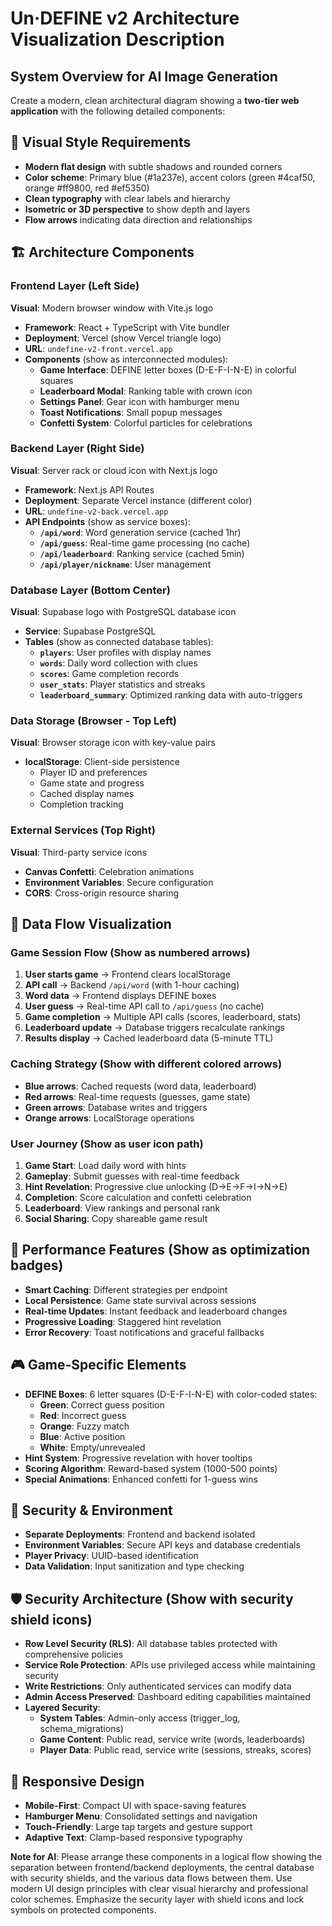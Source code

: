 # Un·DEFINE v2 Architecture Visualization Description

## **System Overview for AI Image Generation**

Create a modern, clean architectural diagram showing a **two-tier web application** with the following detailed components:

## **🎨 Visual Style Requirements**
- **Modern flat design** with subtle shadows and rounded corners
- **Color scheme**: Primary blue (#1a237e), accent colors (green #4caf50, orange #ff9800, red #ef5350)
- **Clean typography** with clear labels and hierarchy
- **Isometric or 3D perspective** to show depth and layers
- **Flow arrows** indicating data direction and relationships

## **🏗️ Architecture Components**

### **Frontend Layer (Left Side)**
**Visual**: Modern browser window with Vite.js logo
- **Framework**: React + TypeScript with Vite bundler
- **Deployment**: Vercel (show Vercel triangle logo)
- **URL**: `undefine-v2-front.vercel.app`
- **Components** (show as interconnected modules):
  - **Game Interface**: DEFINE letter boxes (D-E-F-I-N-E) in colorful squares
  - **Leaderboard Modal**: Ranking table with crown icon
  - **Settings Panel**: Gear icon with hamburger menu
  - **Toast Notifications**: Small popup messages
  - **Confetti System**: Colorful particles for celebrations

### **Backend Layer (Right Side)**
**Visual**: Server rack or cloud icon with Next.js logo
- **Framework**: Next.js API Routes
- **Deployment**: Separate Vercel instance (different color)
- **URL**: `undefine-v2-back.vercel.app`
- **API Endpoints** (show as service boxes):
  - **`/api/word`**: Word generation service (cached 1hr)
  - **`/api/guess`**: Real-time game processing (no cache)
  - **`/api/leaderboard`**: Ranking service (cached 5min)
  - **`/api/player/nickname`**: User management

### **Database Layer (Bottom Center)**
**Visual**: Supabase logo with PostgreSQL database icon
- **Service**: Supabase PostgreSQL
- **Tables** (show as connected database tables):
  - **`players`**: User profiles with display names
  - **`words`**: Daily word collection with clues
  - **`scores`**: Game completion records
  - **`user_stats`**: Player statistics and streaks
  - **`leaderboard_summary`**: Optimized ranking data with auto-triggers

### **Data Storage (Browser - Top Left)**
**Visual**: Browser storage icon with key-value pairs
- **localStorage**: Client-side persistence
  - Player ID and preferences
  - Game state and progress
  - Cached display names
  - Completion tracking

### **External Services (Top Right)**
**Visual**: Third-party service icons
- **Canvas Confetti**: Celebration animations
- **Environment Variables**: Secure configuration
- **CORS**: Cross-origin resource sharing

## **🔄 Data Flow Visualization**

### **Game Session Flow** (Show as numbered arrows)
1. **User starts game** → Frontend clears localStorage
2. **API call** → Backend `/api/word` (with 1-hour caching)
3. **Word data** → Frontend displays DEFINE boxes
4. **User guess** → Real-time API call to `/api/guess` (no cache)
5. **Game completion** → Multiple API calls (scores, leaderboard, stats)
6. **Leaderboard update** → Database triggers recalculate rankings
7. **Results display** → Cached leaderboard data (5-minute TTL)

### **Caching Strategy** (Show with different colored arrows)
- **Blue arrows**: Cached requests (word data, leaderboard)
- **Red arrows**: Real-time requests (guesses, game state)
- **Green arrows**: Database writes and triggers
- **Orange arrows**: LocalStorage operations

### **User Journey** (Show as user icon path)
1. **Game Start**: Load daily word with hints
2. **Gameplay**: Submit guesses with real-time feedback
3. **Hint Revelation**: Progressive clue unlocking (D→E→F→I→N→E)
4. **Completion**: Score calculation and confetti celebration
5. **Leaderboard**: View rankings and personal rank
6. **Social Sharing**: Copy shareable game result

## **🚀 Performance Features** (Show as optimization badges)
- **Smart Caching**: Different strategies per endpoint
- **Local Persistence**: Game state survival across sessions
- **Real-time Updates**: Instant feedback and leaderboard changes
- **Progressive Loading**: Staggered hint revelation
- **Error Recovery**: Toast notifications and graceful fallbacks

## **🎮 Game-Specific Elements**
- **DEFINE Boxes**: 6 letter squares (D-E-F-I-N-E) with color-coded states:
  - **Green**: Correct guess position
  - **Red**: Incorrect guess
  - **Orange**: Fuzzy match
  - **Blue**: Active position
  - **White**: Empty/unrevealed
- **Hint System**: Progressive revelation with hover tooltips
- **Scoring Algorithm**: Reward-based system (1000-500 points)
- **Special Animations**: Enhanced confetti for 1-guess wins

## **🔐 Security & Environment**
- **Separate Deployments**: Frontend and backend isolated
- **Environment Variables**: Secure API keys and database credentials
- **Player Privacy**: UUID-based identification
- **Data Validation**: Input sanitization and type checking

## **🛡️ Security Architecture** (Show with security shield icons)
- **Row Level Security (RLS)**: All database tables protected with comprehensive policies
- **Service Role Protection**: APIs use privileged access while maintaining security
- **Write Restrictions**: Only authenticated services can modify data
- **Admin Access Preserved**: Dashboard editing capabilities maintained
- **Layered Security**: 
  - **System Tables**: Admin-only access (trigger_log, schema_migrations)
  - **Game Content**: Public read, service write (words, leaderboards)
  - **Player Data**: Public read, service write (sessions, streaks, scores)

## **📱 Responsive Design**
- **Mobile-First**: Compact UI with space-saving features
- **Hamburger Menu**: Consolidated settings and navigation
- **Touch-Friendly**: Large tap targets and gesture support
- **Adaptive Text**: Clamp-based responsive typography

**Note for AI**: Please arrange these components in a logical flow showing the separation between frontend/backend deployments, the central database with security shields, and the various data flows between them. Use modern UI design principles with clear visual hierarchy and professional color schemes. Emphasize the security layer with shield icons and lock symbols on protected components. 